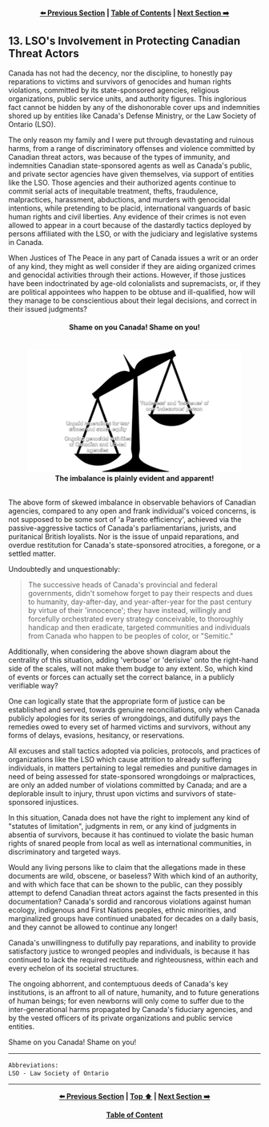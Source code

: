 <div align="center">
  
  **[:arrow_left: Previous Section][Prev] | [Table of Contents][TOC] | [Next Section :arrow_right:][Next]**
  
  [Prev]: /expose/12-0.md
  [Next]: /expose/14-0.md
  [TOC]: /README.md#table-of-contents
  
</div>

## 13. LSO's Involvement in Protecting Canadian Threat Actors

Canada has not had the decency, nor the discipline, to honestly pay reparations to victims and survivors of genocides and human rights violations, committed by its state-sponsored agencies, religious organizations, public service units, and authority figures. This inglorious fact cannot be hidden by any of the dishonorable cover ups and indemnities shored up by entities like Canada's Defense Ministry, or the Law Society of Ontario (LSO).

The only reason my family and I were put through devastating and ruinous harms, from a range of discriminatory offenses and violence committed by Canadian threat actors, was because of the types of immunity, and indemnities Canadian state-sponsored agents as well as Canada's public, and private sector agencies have given themselves, via support of entities like the LSO. Those agencies and their authorized agents continue to commit serial acts of inequitable treatment, thefts, fraudulence, malpractices, harassment, abductions, and murders with genocidal intentions, while pretending to be placid, international vanguards of basic human rights and civil liberties. Any evidence of their crimes is not even allowed to appear in a court because of the dastardly tactics deployed by persons affiliated with the LSO, or with the judiciary and legislative systems in Canada.

When Justices of The Peace in any part of Canada issues a writ or an order of any kind, they might as well consider if they are aiding organized crimes and genocidal activities through their actions. However, if those justices have been indoctrinated by age-old colonialists and supremacists, or, if they are political appointees who happen to be obtuse and ill-qualified, how will they manage to be conscientious about their legal decisions, and correct in their issued judgments? 

<div align="center">
  <h4>Shame on you Canada! Shame on you!</h4>
  <br>
  <img width="85%" src="../reference/img/tilted-scales-comparison.png"></img>
  <br>
  <b>The imbalance is plainly evident and apparent!</b>
</div>

<br>

The above form of skewed imbalance in observable behaviors of Canadian agencies, compared to any open and frank individual's voiced concerns, is not supposed to be some sort of 'a Pareto efficiency', achieved via the passive-aggressive tactics of Canada's parliamentarians, jurists, and puritanical British loyalists. Nor is the issue of unpaid reparations, and overdue restitution for Canada's state-sponsored atrocities, a foregone, or a settled matter. 

Undoubtedly and unquestionably: 

>The successive heads of Canada's provincial and federal governments, didn't somehow forget to pay their respects and dues to humanity, day-after-day, and year-after-year for the past century by virtue of their 'innocence'; they have instead, willingly and forcefully orchestrated every strategy conceivable, to thoroughly handicap and then eradicate, targeted communities and individuals from Canada who happen to be peoples of color, or "Semitic." 

Additionally, when considering the above shown diagram about the centrality of this situation, adding 'verbose' or 'derisive' onto the right-hand side of the scales, will not make them budge to any extent. So, which kind of events or forces can actually set the correct balance, in a publicly verifiable way?

One can logically state that the appropriate form of justice can be established and served, towards genuine reconciliations, only when Canada publicly apologies for its series of wrongdoings, and dutifully pays the remedies owed to every set of harmed victims and survivors, without any forms of delays, evasions, hesitancy, or reservations. 

All excuses and stall tactics adopted via policies, protocols, and practices of organizations like the LSO which cause attrition to already suffering individuals, in matters pertaining to legal remedies and punitive damages in need of being assessed for state-sponsored wrongdoings or malpractices, are only an added number of violations committed by Canada; and are a deplorable insult to injury, thrust upon victims and survivors of state-sponsored injustices. 

In this situation, Canada does not have the right to implement any kind of "statutes of limitation", judgments in rem, or any kind of judgments in absentia of survivors, because it has continued to violate the basic human rights of snared people from local as well as international communities, in discriminatory and targeted ways. 

Would any living persons like to claim that the allegations made in these documents are wild, obscene, or baseless? With which kind of an authority, and with which face that can be shown to the public, can they possibly attempt to defend Canadian threat actors against the facts presented in this documentation? Canada's sordid and rancorous violations against human ecology, indigenous and First Nations peoples, ethnic minorities, and marginalized groups have continued unabated for decades on a daily basis, and they cannot be allowed to continue any longer! 

Canada's unwillingness to dutifully pay reparations, and inability to provide satisfactory justice to wronged peoples and individuals, is because it has continued to lack the required rectitude and righteousness, within each and every echelon of its societal structures. 

The ongoing abhorrent, and contemptuous deeds of Canada's key institutions, is an affront to all of nature, humanity, and to future generations of human beings; for even newborns will only come to suffer due to the inter-generational harms propagated by Canada's fiduciary agencies, and by the vested officers of its private organizations and public service entities.  

Shame on you Canada! Shame on you!

---

```
Abbreviations:
LSO - Law Society of Ontario
```

---

<div align="center">
  
  **[:arrow_left: Previous Section][Prev] | [Top :arrow_up:][Top] | [Next Section :arrow_right:][Next]** 
  
  **[Table of Content][TOC]**

  [Prev]: /expose/12-0.md
  [Top]: /expose/13-0.md#13-lsos-involvement-in-protecting-canadian-threat-actors
  [Next]: /expose/14-0.md
  [TOC]: /README.md#table-of-contents
  
</div>